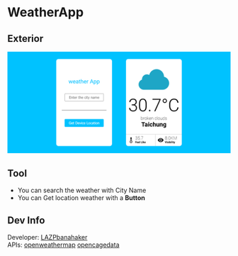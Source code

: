 # WeatherApp
## Exterior
![info](info.png)
## Tool
- You can search the weather with City Name
- You can Get location weather with a **Button**
## Dev Info
Developer: [LAZPbanahaker](https://github.com/banahaker)  
APIs: [openweathermap](https://openweathermap.org/) [opencagedata](https://opencagedata.com/)  

